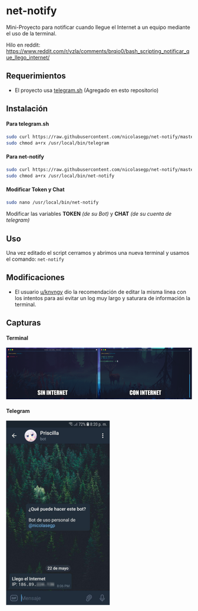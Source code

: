 # net-notify

Mini-Proyecto para notificar cuando llegue el Internet a un equipo mediante el uso de la terminal.

Hilo en reddit: https://www.reddit.com/r/vzla/comments/brqio0/bash_scripting_notificar_que_llego_internet/

## Requerimientos

* El proyecto usa [telegram.sh](https://github.com/fabianonline/telegram.sh) (Agregado en esto repositorio)

## Instalación

#### Para telegram.sh

```bash
sudo curl https://raw.githubusercontent.com/nicolasegp/net-notify/master/telegram -o /usr/local/bin/telegram
sudo chmod a+rx /usr/local/bin/telegram
```

#### Para net-notify

```bash
sudo curl https://raw.githubusercontent.com/nicolasegp/net-notify/master/net-notify -o /usr/local/bin/net-notify
sudo chmod a+rx /usr/local/bin/net-notify
```

#### Modificar Token y Chat

```bash
sudo nano /usr/local/bin/net-notify
```

Modificar las variables **TOKEN** _(de su Bot)_ y **CHAT** _(de su cuenta de telegram)_

## Uso

Una vez editado el script cerramos y abrimos una nueva terminal y usamos el comando: `net-notify`

## Modificaciones

* El usuario [u/knvngy](https://www.reddit.com/user/knvngy/) dio la recomendación de editar la misma linea con los intentos para asi evitar un log muy largo y saturara de información la terminal.

## Capturas

#### Terminal

<img src="https://raw.githubusercontent.com/nicolasegp/net-notify/master/img/001.png">

#### Telegram

<img src="https://raw.githubusercontent.com/nicolasegp/net-notify/master/img/002.png" height="500">
